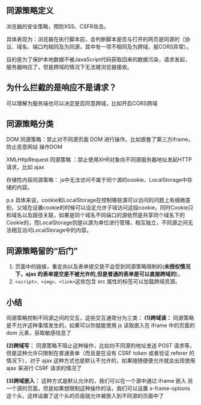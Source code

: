 ## 同源策略定义

浏览器的安全策略，预防XSS、CSFR攻击。

具体表现为：浏览器在执行脚本前，会判断脚本是否与打开的网页是同源的（协议、域名、端口均相同及为同源，其中有一项不相同及为跨域，报CORS异常）。

目的是为了保护本地数据不被JavaScript代码获取回来的数据污染，请求发起，服务器响应了，但是跨域的情况下无法被浏览器接收。

## 为什么拦截的是响应不是请求？

可以理解为服务端也可以决定是否同意跨域，比如开启CORS跨域

## 同源策略分类

DOM 同源策略：禁止对不同源页面 DOM 进行操作。比如嵌套了第三方iframe，防止恶意网站              								 操作DOM

XMLHttpRequest 同源策略 ：禁止使用XHR对象向不同源服务器地址发起HTTP请求，比如															ajax

存储性内容同源策略： js中无法访问不属于同个源的cookie、LocalStorage中存储的内容。

p.s 具体来说，cookie和LocalStorage在控制哪些源可以访问的问题上有细微差别，父域在设置cookie的时候可以设定允许子域访问这段cookie，同时Cookie只和域名以及路径关联，如果是同个域名不同端口的源依然是共享同个域名下的Cookie的，而LocalStorage则是以源为单位进行管理，相互独立，不同源之间无法相互访问LocalStorage中的内容。

## 同源策略留的“后门”

1. 页面中的链接，重定向以及表单提交是不会受到同源策略限制的(**未授权情况下，ajax 的表单提交是不被允许的,但是普通的表单是可以直接跨域的**)。
2. `<script>、<img>、<link>`这些包含 src 属性的标签可以加载跨域资源。

## 小结

同源策略控制不同源之间的交互，这些交互通常分为三类：
**(1)跨域读：** 同源策略是不允许这种事情发生的，如果可以你就能使用 js 读取嵌入在 iframe 中的页面的 dom 元素，获取敏感信息了

**(2)跨域写：** 同源策略不阻止这种操作，比如向不同源的地址发送 POST 请求等，但是这种允许只限制在普通表单（而且是在没有 CSRF token 或者验证 referer 的情况下），对于 ajax 这种方式也是默认不允许的，如果随随便便允许就会出现使用 ajax 来进行 CSRF 请求的情况了

**(3)跨域嵌入：** 这种方式是默认允许的，我们可以在一个源中通过 iframe 嵌入 另一个源的页面，但是如果想限制这种操作的话，我们可以设置 x-frame-options 这个头，这样设置了这个头的页面就允许被嵌入到不同源的页面中了